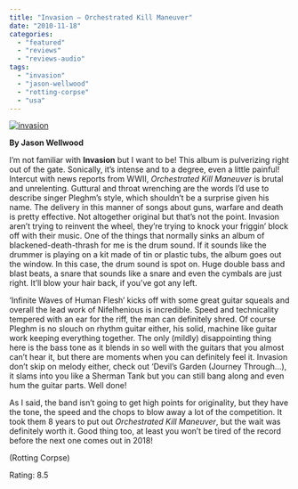```yaml
---
title: "Invasion – Orchestrated Kill Maneuver"
date: "2010-11-18"
categories: 
  - "featured"
  - "reviews"
  - "reviews-audio"
tags: 
  - "invasion"
  - "jason-wellwood"
  - "rotting-corpse"
  - "usa"
---
```


[![](http://www.hellbound.ca/wp-content/uploads/2010/11/invasion-300x300.jpg "invasion")](http://www.hellbound.ca/wp-content/uploads/2010/11/invasion.jpg)

**By Jason Wellwood**

I’m not familiar with **Invasion** but I want to be! This album is pulverizing right out of the gate. Sonically, it’s intense and to a degree, even a little painful! Intercut with news reports from WWII, _Orchestrated Kill Maneuver_ is brutal and unrelenting. Guttural and throat wrenching are the words I’d use to describe singer Pleghm’s style, which shouldn’t be a surprise given his name. The delivery in this manner of songs about guns, warfare and death is pretty effective. Not altogether original but that’s not the point. Invasion aren’t trying to reinvent the wheel, they’re trying to knock your friggin’ block off with their music. One of the things that normally sinks an album of blackened-death-thrash for me is the drum sound. If it sounds like the drummer is playing on a kit made of tin or plastic tubs, the album goes out the window. In this case, the drum sound is spot on. Huge double bass and blast beats, a snare that sounds like a snare and even the cymbals are just right. It’ll blow your hair back, if you’ve got any left.

‘Infinite Waves of Human Flesh’ kicks off with some great guitar squeals and overall the lead work of Nifelhenious is incredible. Speed and technicality tempered with an ear for the riff, the man can definitely shred. Of course Pleghm is no slouch on rhythm guitar either, his solid, machine like guitar work keeping everything together. The only (mildly) disappointing thing here is the bass tone as it blends in so well with the guitars that you almost can’t hear it, but there are moments when you can definitely feel it. Invasion don’t skip on melody either, check out ‘Devil’s Garden (Journey Through...), it slams into you like a Sherman Tank but you can still bang along and even hum the guitar parts. Well done!

As I said, the band isn’t going to get high points for originality, but they have the tone, the speed and the chops to blow away a lot of the competition. It took them 8 years to put out _Orchestrated Kill Maneuver_, but the wait was definitely worth it. Good thing too, at least you won’t be tired of the record before the next one comes out in 2018!

(Rotting Corpse)

Rating: 8.5
